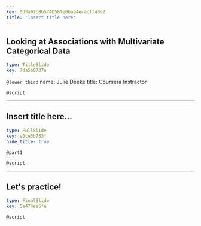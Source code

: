 ```yaml
---
key: 0d3a97b8b574b58fe0baa4ecacff40e2
title: 'Insert title here'
---
```


## Looking at Associations with Multivariate Categorical Data

```yaml
type: TitleSlide
key: 7da5b0737a
```

`@lower_third`
name: Julie Deeke
title: Coursera Instractor

`@script`


---

## Insert title here...

```yaml
type: FullSlide
key: e0ce3b753f
hide_title: true
```

`@part1`


`@script`


---

## Let's practice!

```yaml
type: FinalSlide
key: 5e474ea5fe
```

`@script`
